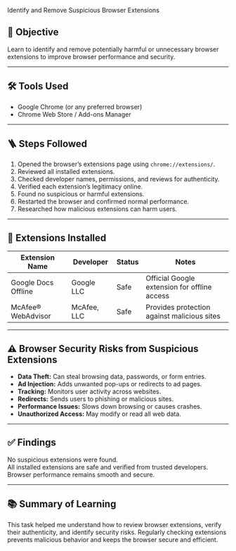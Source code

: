 Identify and Remove Suspicious Browser Extensions

## 🎯 Objective
Learn to identify and remove potentially harmful or unnecessary browser extensions to improve browser performance and security.

---

## 🛠 Tools Used
- Google Chrome (or any preferred browser)
- Chrome Web Store / Add-ons Manager

---

## 🪜 Steps Followed
1. Opened the browser’s extensions page using `chrome://extensions/`.
2. Reviewed all installed extensions.
3. Checked developer names, permissions, and reviews for authenticity.
4. Verified each extension’s legitimacy online.
5. Found no suspicious or harmful extensions.
6. Restarted the browser and confirmed normal performance.
7. Researched how malicious extensions can harm users.

---

## 🧩 Extensions Installed
| Extension Name | Developer | Status | Notes |
|----------------|------------|---------|-------|
| Google Docs Offline | Google LLC | Safe | Official Google extension for offline access |
| McAfee® WebAdvisor | McAfee, LLC | Safe | Provides protection against malicious sites |

---

## ⚠️ Browser Security Risks from Suspicious Extensions
- **Data Theft:** Can steal browsing data, passwords, or form entries.  
- **Ad Injection:** Adds unwanted pop-ups or redirects to ad pages.  
- **Tracking:** Monitors user activity across websites.  
- **Redirects:** Sends users to phishing or malicious sites.  
- **Performance Issues:** Slows down browsing or causes crashes.  
- **Unauthorized Access:** May modify or read all web data.

---

## ✅ Findings
No suspicious extensions were found.  
All installed extensions are safe and verified from trusted developers.  
Browser performance remains smooth and secure.

---

## 📚 Summary of Learning
This task helped me understand how to review browser extensions, verify their authenticity, and identify security risks. Regularly checking extensions prevents malicious behavior and keeps the browser secure and efficient.
